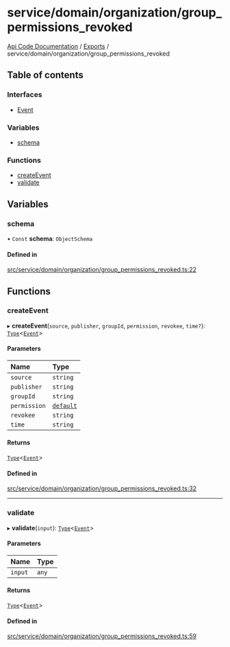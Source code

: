 # service/domain/organization/group\_permissions\_revoked
 
[Api Code Documentation](../README.md) / [Exports](../modules.md) / service/domain/organization/group\_permissions\_revoked

## Table of contents

### Interfaces

- [Event](../interfaces/service_domain_organization_group_permissions_revoked.Event.md)

### Variables

- [schema](service_domain_organization_group_permissions_revoked.md#schema)

### Functions

- [createEvent](service_domain_organization_group_permissions_revoked.md#createevent)
- [validate](service_domain_organization_group_permissions_revoked.md#validate)

## Variables

### schema

• `Const` **schema**: `ObjectSchema`

#### Defined in

[src/service/domain/organization/group_permissions_revoked.ts:22](https://github.com/openkfw/TruBudget/blob/f6ee764/api/src/service/domain/organization/group_permissions_revoked.ts#L22)

## Functions

### createEvent

▸ **createEvent**(`source`, `publisher`, `groupId`, `permission`, `revokee`, `time?`): [`Type`](result.md#type)<[`Event`](../interfaces/service_domain_organization_group_permissions_revoked.Event.md)\>

#### Parameters

| Name | Type |
| :------ | :------ |
| `source` | `string` |
| `publisher` | `string` |
| `groupId` | `string` |
| `permission` | [`default`](authz_intents.md#default) |
| `revokee` | `string` |
| `time` | `string` |

#### Returns

[`Type`](result.md#type)<[`Event`](../interfaces/service_domain_organization_group_permissions_revoked.Event.md)\>

#### Defined in

[src/service/domain/organization/group_permissions_revoked.ts:32](https://github.com/openkfw/TruBudget/blob/f6ee764/api/src/service/domain/organization/group_permissions_revoked.ts#L32)

___

### validate

▸ **validate**(`input`): [`Type`](result.md#type)<[`Event`](../interfaces/service_domain_organization_group_permissions_revoked.Event.md)\>

#### Parameters

| Name | Type |
| :------ | :------ |
| `input` | `any` |

#### Returns

[`Type`](result.md#type)<[`Event`](../interfaces/service_domain_organization_group_permissions_revoked.Event.md)\>

#### Defined in

[src/service/domain/organization/group_permissions_revoked.ts:59](https://github.com/openkfw/TruBudget/blob/f6ee764/api/src/service/domain/organization/group_permissions_revoked.ts#L59)

